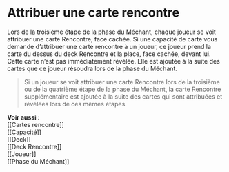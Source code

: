 # Attribuer une carte rencontre
Lors de la troisième étape de la phase du Méchant, chaque joueur se voit attribuer une carte Rencontre, face cachée. Si une capacité de carte vous demande d’attribuer une carte rencontre à un joueur, ce joueur prend la carte du dessus du deck Rencontre et la place, face cachée, devant lui. Cette carte n’est pas immédiatement révélée. Elle est ajoutée à la suite des cartes que ce joueur résoudra lors de la phase du Méchant.

>Si un joueur se voit attribuer une carte Rencontre lors de la troisième ou de la quatrième étape de la phase du Méchant, la carte Rencontre supplémentaire est ajoutée à la suite des cartes qui sont attribuées et révélées lors de ces mêmes étapes.

**Voir aussi :**  
[[Cartes rencontre]]  
[[Capacité]]  
[[Deck]]  
[[Deck Rencontre]]  
[[Joueur]]  
[[Phase du Méchant]]